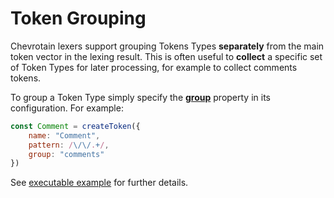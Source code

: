 # Token Grouping

Chevrotain lexers support grouping Tokens Types **separately** from the main token vector in the lexing result.
This is often useful to **collect** a specific set of Token Types for later processing, for example to collect comments tokens.

To group a Token Type simply specify the [**group**](https://sap.github.io/chevrotain/documentation/6_3_0/interfaces/itokenconfig.html#group) property in its configuration.
For example:

```javascript
const Comment = createToken({
    name: "Comment",
    pattern: /\/\/.+/,
    group: "comments"
})
```

See [executable example](https://github.com/SAP/chevrotain/tree/master/examples/lexer/token_groups)
for further details.
